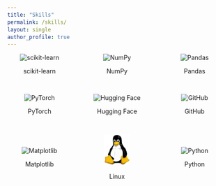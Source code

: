 ```yaml
---
title: "Skills"
permalink: /skills/
layout: single
author_profile: true
---
```


<div style="display: grid; grid-template-columns: repeat(3, 1fr); gap: 30px; justify-items: center; align-items: center;">

  <div style="text-align: center;">
    <img src="https://cdn.jsdelivr.net/gh/devicons/devicon@latest/icons/scikitlearn/scikitlearn-original.svg" alt="scikit-learn" width="60">
    <p>scikit-learn</p>
  </div>

  <div style="text-align: center;">
    <img src="https://cdn.jsdelivr.net/gh/devicons/devicon@latest/icons/numpy/numpy-original-wordmark.svg" alt="NumPy" width="60">
    <p>NumPy</p>
  </div>

  <div style="text-align: center;">
    <img src="https://cdn.jsdelivr.net/gh/devicons/devicon@latest/icons/pandas/pandas-original.svg" alt="Pandas" width="60">
    <p>Pandas</p>
  </div>

  <div style="text-align: center;">
    <img src="https://cdn.jsdelivr.net/gh/devicons/devicon@latest/icons/pytorch/pytorch-original.svg" alt="PyTorch" width="60">
    <p>PyTorch</p>
  </div>

  <div style="text-align: center;">
    <img src="https://huggingface.co/front/assets/huggingface_logo.svg" alt="Hugging Face" width="60">
    <p>Hugging Face</p>
  </div>

  <div style="text-align: center;">
    <img src="https://cdn.jsdelivr.net/gh/devicons/devicon@latest/icons/github/github-original.svg" alt="GitHub" width="60">
    <p>GitHub</p>
  </div>

  <div style="text-align: center;">
    <img src="https://cdn.jsdelivr.net/gh/devicons/devicon@latest/icons/matplotlib/matplotlib-original.svg" alt="Matplotlib" width="60">
    <p>Matplotlib</p>
  </div>

  <div style="text-align: center;">
    <img src="/assets/images/Tux.png" alt="Linux" width="60">
    <p>Linux</p>
  </div>

  <div style="text-align: center;">
    <img src="https://cdn.jsdelivr.net/gh/devicons/devicon@latest/icons/python/python-original.svg" alt="Python" width="60">
    <p>Python</p>
  </div>

</div>


























